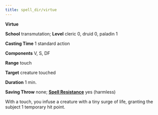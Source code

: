 ```yaml
---
title: spell_dir/virtue
---
```

 **Virtue**

**School** transmutation; **Level** cleric 0, druid 0, paladin 1

**Casting Time** 1 standard action

**Components** V, S, DF

**Range** touch

**Target** creature touched

**Duration** 1 min.

**Saving Throw** none; **[Spell Resistance](../glossary#_spell-resistance)** yes (harmless)

With a touch, you infuse a creature with a tiny surge of life, granting the subject 1 temporary hit point.

